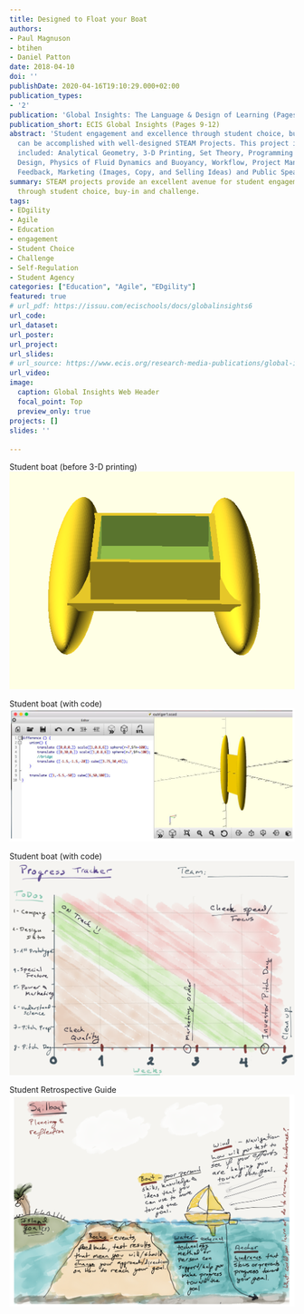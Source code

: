 ```yaml
---
title: Designed to Float your Boat
authors:
- Paul Magnuson
- btihen
- Daniel Patton
date: 2018-04-10
doi: ''
publishDate: 2020-04-16T19:10:29.000+02:00
publication_types:
- '2'
publication: 'Global Insights: The Language & Design of Learning (Pages 9-12)'
publication_short: ECIS Global Insights (Pages 9-12)
abstract: 'Student engagement and excellence through student choice, buy-in and challenge
  can be accomplished with well-designed STEAM Projects. This project in boat design
  included: Analytical Geometry, 3-D Printing, Set Theory, Programming Basics, Iterative
  Design, Physics of Fluid Dynamics and Buoyancy, Workflow, Project Management, Design
  Feedback, Marketing (Images, Copy, and Selling Ideas) and Public Speaking.'
summary: STEAM projects provide an excellent avenue for student engagement and excellence
  through student choice, buy-in and challenge.
tags:
- EDgility
- Agile
- Education
- engagement
- Student Choice
- Challenge
- Self-Regulation
- Student Agency
categories: ["Education", "Agile", "EDgility"]
featured: true
# url_pdf: https://issuu.com/ecischools/docs/globalinsights6
url_code:
url_dataset:
url_poster:
url_project:
url_slides:
# url_source: https://www.ecis.org/research-media-publications/global-insights/
url_video:
image:
  caption: Global Insights Web Header
  focal_point: Top
  preview_only: true
projects: []
slides: ''

---
```

<!-- <iframe allowfullscreen allow="fullscreen" style="border:none;width:100%;height:326px;" src="https://issuu.com/ecischools/docs/globalinsights6"></iframe> -->

Student boat (before 3-D printing)
![Student Katamaran Boat](student_katamaran_boat.png)

Student boat (with code)
![Student Katamaran Boat](student_boat_with_code.png)

Student boat (with code)
![Blank Burndown Chart](blank_burndown_chart.png)

Student Retrospective Guide
![Student Retrospective Guide](boat_retrospectives.png)
